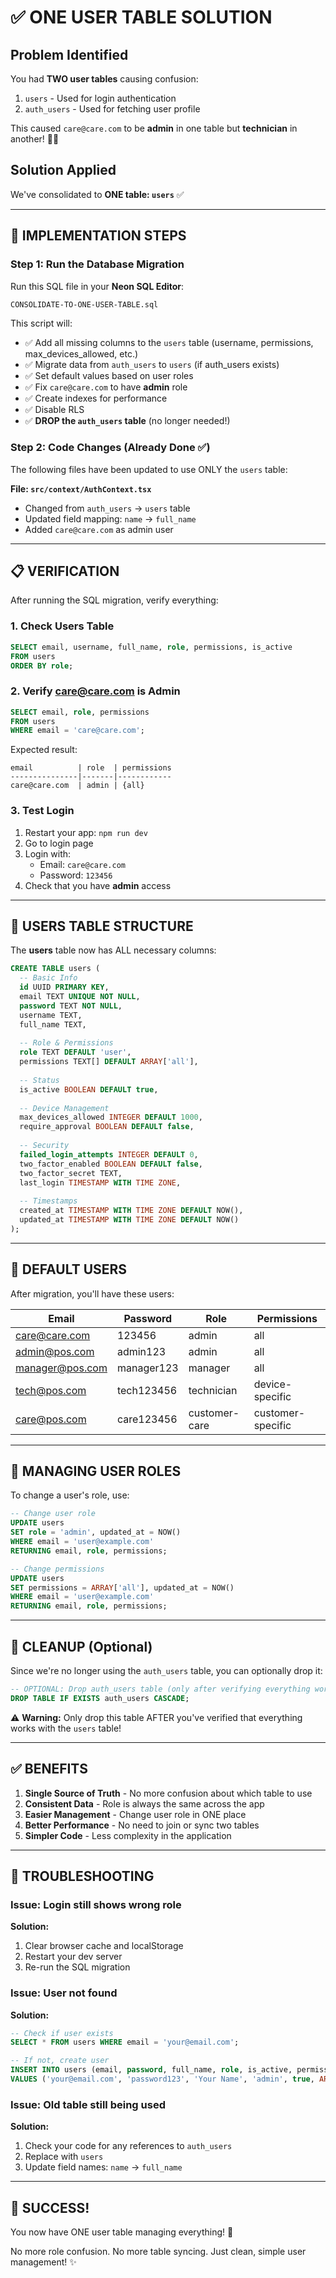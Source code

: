 # ✅ ONE USER TABLE SOLUTION

## Problem Identified
You had **TWO user tables** causing confusion:
1. `users` - Used for login authentication
2. `auth_users` - Used for fetching user profile

This caused `care@care.com` to be **admin** in one table but **technician** in another! 🤦‍♂️

## Solution Applied
We've consolidated to **ONE table: `users`** ✅

---

## 🚀 IMPLEMENTATION STEPS

### Step 1: Run the Database Migration
Run this SQL file in your **Neon SQL Editor**:

```bash
CONSOLIDATE-TO-ONE-USER-TABLE.sql
```

This script will:
- ✅ Add all missing columns to the `users` table (username, permissions, max_devices_allowed, etc.)
- ✅ Migrate data from `auth_users` to `users` (if auth_users exists)
- ✅ Set default values based on user roles
- ✅ Fix `care@care.com` to have **admin** role
- ✅ Create indexes for performance
- ✅ Disable RLS
- ✅ **DROP the `auth_users` table** (no longer needed!)

### Step 2: Code Changes (Already Done ✅)
The following files have been updated to use ONLY the `users` table:

**File: `src/context/AuthContext.tsx`**
- Changed from `auth_users` → `users` table
- Updated field mapping: `name` → `full_name`
- Added `care@care.com` as admin user

---

## 📋 VERIFICATION

After running the SQL migration, verify everything:

### 1. Check Users Table
```sql
SELECT email, username, full_name, role, permissions, is_active 
FROM users 
ORDER BY role;
```

### 2. Verify care@care.com is Admin
```sql
SELECT email, role, permissions 
FROM users 
WHERE email = 'care@care.com';
```

Expected result:
```
email          | role  | permissions
---------------|-------|------------
care@care.com  | admin | {all}
```

### 3. Test Login
1. Restart your app: `npm run dev`
2. Go to login page
3. Login with:
   - Email: `care@care.com`
   - Password: `123456`
4. Check that you have **admin** access

---

## 🎯 USERS TABLE STRUCTURE

The **users** table now has ALL necessary columns:

```sql
CREATE TABLE users (
  -- Basic Info
  id UUID PRIMARY KEY,
  email TEXT UNIQUE NOT NULL,
  password TEXT NOT NULL,
  username TEXT,
  full_name TEXT,
  
  -- Role & Permissions
  role TEXT DEFAULT 'user',
  permissions TEXT[] DEFAULT ARRAY['all'],
  
  -- Status
  is_active BOOLEAN DEFAULT true,
  
  -- Device Management
  max_devices_allowed INTEGER DEFAULT 1000,
  require_approval BOOLEAN DEFAULT false,
  
  -- Security
  failed_login_attempts INTEGER DEFAULT 0,
  two_factor_enabled BOOLEAN DEFAULT false,
  two_factor_secret TEXT,
  last_login TIMESTAMP WITH TIME ZONE,
  
  -- Timestamps
  created_at TIMESTAMP WITH TIME ZONE DEFAULT NOW(),
  updated_at TIMESTAMP WITH TIME ZONE DEFAULT NOW()
);
```

---

## 🔐 DEFAULT USERS

After migration, you'll have these users:

| Email | Password | Role | Permissions |
|-------|----------|------|-------------|
| care@care.com | 123456 | admin | all |
| admin@pos.com | admin123 | admin | all |
| manager@pos.com | manager123 | manager | all |
| tech@pos.com | tech123456 | technician | device-specific |
| care@pos.com | care123456 | customer-care | customer-specific |

---

## 📝 MANAGING USER ROLES

To change a user's role, use:

```sql
-- Change user role
UPDATE users 
SET role = 'admin', updated_at = NOW()
WHERE email = 'user@example.com'
RETURNING email, role, permissions;

-- Change permissions
UPDATE users 
SET permissions = ARRAY['all'], updated_at = NOW()
WHERE email = 'user@example.com'
RETURNING email, role, permissions;
```

---

## 🧹 CLEANUP (Optional)

Since we're no longer using the `auth_users` table, you can optionally drop it:

```sql
-- OPTIONAL: Drop auth_users table (only after verifying everything works!)
DROP TABLE IF EXISTS auth_users CASCADE;
```

⚠️ **Warning:** Only drop this table AFTER you've verified that everything works with the `users` table!

---

## ✅ BENEFITS

1. **Single Source of Truth** - No more confusion about which table to use
2. **Consistent Data** - Role is always the same across the app
3. **Easier Management** - Change user role in ONE place
4. **Better Performance** - No need to join or sync two tables
5. **Simpler Code** - Less complexity in the application

---

## 🐛 TROUBLESHOOTING

### Issue: Login still shows wrong role
**Solution:** 
1. Clear browser cache and localStorage
2. Restart your dev server
3. Re-run the SQL migration

### Issue: User not found
**Solution:**
```sql
-- Check if user exists
SELECT * FROM users WHERE email = 'your@email.com';

-- If not, create user
INSERT INTO users (email, password, full_name, role, is_active, permissions)
VALUES ('your@email.com', 'password123', 'Your Name', 'admin', true, ARRAY['all']);
```

### Issue: Old table still being used
**Solution:**
1. Check your code for any references to `auth_users`
2. Replace with `users`
3. Update field names: `name` → `full_name`

---

## 🎉 SUCCESS!

You now have ONE user table managing everything! 🎊

No more role confusion. No more table syncing. Just clean, simple user management! ✨

